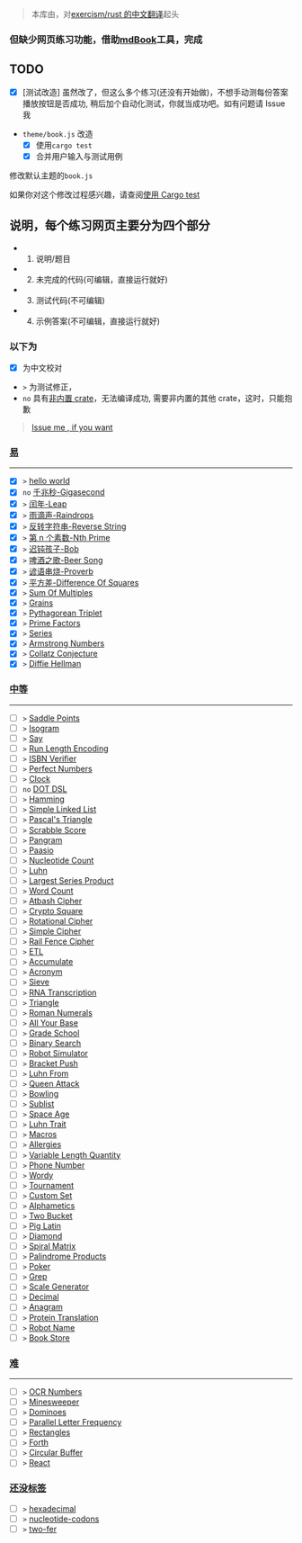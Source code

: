 > 本库由，对[exercism/rust 的中文翻译](https://github.com/chinanf-boy/exercism-rust-zh)起头

### 但缺少网页练习功能，借助[mdBook]工具，完成

[mdbook]: https://github.com/rust-lang-nursery/mdBook

## TODO

- [x] [测试改造] 虽然改了，但这么多个练习(还没有开始做)，不想手动测每份答案播放按钮是否成功,
      稍后加个自动化测试，你就当成功吧。如有问题请 Issue 我
- `theme/book.js` 改造
  - [x] 使用`cargo test`
  - [x] 合并用户输入与测试用例

修改默认主题的`book.js`

如果你对这个修改过程感兴趣，请查阅[使用 Cargo test](./add-test-code.md)

## 说明，每个练习网页主要分为四个部分

- 1. 说明/题目
- 2. 未完成的代码(可编辑，直接运行就好)
- 3. 测试代码(不可编辑)
- 4. 示例答案(不可编辑，直接运行就好)

### 以下为

- [x] 为中文校对
- `>` 为测试修正，
- `no` 具有[非内置 crate](https://github.com/integer32llc/rust-playground/blob/master/compiler/base/Cargo.toml)，无法编译成功, 需要非内置的其他 crate，这时，只能抱歉

> [Issue me , if you want](https://github.com/chinanf-boy/exercism-rust-zh/issues?q=is%3Aissue+is%3Aopen+sort%3Aupdated-desc)

### [易](./low.md)

---

- [x] `>` [hello world](./hello-world/README.zh.md)
- [x] `no` [千兆秒-Gigasecond](./gigasecond/README.zh.md)
- [x] `>` [闰年-Leap](./leap/README.zh.md)
- [x] `>` [雨滴声-Raindrops](./raindrops/README.zh.md)
- [x] `>` [反转字符串-Reverse String](./reverse-string/README.zh.md)
- [x] `>` [第 n 个素数-Nth Prime](./nth-prime/README.zh.md)
- [x] `>` [迟钝孩子-Bob](./bob/README.zh.md)
- [x] `>` [啤酒之歌-Beer Song](./beer-song/README.zh.md)
- [x] `>` [谚语串烧-Proverb](./proverb/README.zh.md)
- [x] `>` [平方差-Difference Of Squares](./difference-of-squares/README.zh.md)
- [x] `>` [Sum Of Multiples](./sum-of-multiples/README.zh.md)
- [x] `>` [Grains](./grains/README.zh.md)
- [x] `>` [Pythagorean Triplet](./pythagorean-triplet/README.zh.md)
- [x] `>` [Prime Factors](./prime-factors/README.zh.md)
- [x] `>` [Series](./series/README.zh.md)
- [x] `>` [Armstrong Numbers](./armstrong-numbers/README.zh.md)
- [x] `>` [Collatz Conjecture](./collatz-conjecture/README.zh.md)
- [x] `>` [Diffie Hellman](./diffie-hellman/README.zh.md)

### [中等](./medium.md)

---

- [ ] `>` [Saddle Points](./saddle-points/README.zh.md)
- [ ] `>` [Isogram](./isogram/README.zh.md)
- [ ] `>` [Say](./say/README.zh.md)
- [ ] `>` [Run Length Encoding](./run-length-encoding/README.zh.md)
- [ ] `>` [ISBN Verifier](./isbn-verifier/README.zh.md)
- [ ] `>` [Perfect Numbers](./perfect-numbers/README.zh.md)
- [ ] `>` [Clock](./clock/README.zh.md)
- [ ] `no` [DOT DSL](./dot-dsl/README.zh.md)
- [ ] `>` [Hamming](./hamming/README.zh.md)
- [ ] `>` [Simple Linked List](./simple-linked-list/README.zh.md)
- [ ] `>` [Pascal's Triangle](./pascals-triangle/README.zh.md)
- [ ] `>` [Scrabble Score](./scrabble-score/README.zh.md)
- [ ] `>` [Pangram](./pangram/README.zh.md)
- [ ] `>` [Paasio](./paasio/README.zh.md)
- [ ] `>` [Nucleotide Count](./nucleotide-count/README.zh.md)
- [ ] `>` [Luhn](./luhn/README.zh.md)
- [ ] `>` [Largest Series Product](./largest-series-product/README.zh.md)
- [ ] `>` [Word Count](./word-count/README.zh.md)
- [ ] `>` [Atbash Cipher](./atbash-cipher/README.zh.md)
- [ ] `>` [Crypto Square](./crypto-square/README.zh.md)
- [ ] `>` [Rotational Cipher](./rotational-cipher/README.zh.md)
- [ ] `>` [Simple Cipher](./simple-cipher/README.zh.md)
- [ ] `>` [Rail Fence Cipher](./rail-fence-cipher/README.zh.md)
- [ ] `>` [ETL](./etl/README.zh.md)
- [ ] `>` [Accumulate](./accumulate/README.zh.md)
- [ ] `>` [Acronym](./acronym/README.zh.md)
- [ ] `>` [Sieve](./sieve/README.zh.md)
- [ ] `>` [RNA Transcription](./rna-transcription/README.zh.md)
- [ ] `>` [Triangle](./triangle/README.zh.md)
- [ ] `>` [Roman Numerals](./roman-numerals/README.zh.md)
- [ ] `>` [All Your Base](./all-your-base/README.zh.md)
- [ ] `>` [Grade School](./grade-school/README.zh.md)
- [ ] `>` [Binary Search](./binary-search/README.zh.md)
- [ ] `>` [Robot Simulator](./robot-simulator/README.zh.md)
- [ ] `>` [Bracket Push](./bracket-push/README.zh.md)
- [ ] `>` [Luhn From](./luhn-from/README.zh.md)
- [ ] `>` [Queen Attack](./queen-attack/README.zh.md)
- [ ] `>` [Bowling](./bowling/README.zh.md)
- [ ] `>` [Sublist](./sublist/README.zh.md)
- [ ] `>` [Space Age](./space-age/README.zh.md)
- [ ] `>` [Luhn Trait](./luhn-trait/README.zh.md)
- [ ] `>` [Macros](./macros/README.zh.md)
- [ ] `>` [Allergies](./allergies/README.zh.md)
- [ ] `>` [Variable Length Quantity](./variable-length-quantity/README.zh.md)
- [ ] `>` [Phone Number](./phone-number/README.zh.md)
- [ ] `>` [Wordy](./wordy/README.zh.md)
- [ ] `>` [Tournament](./tournament/README.zh.md)
- [ ] `>` [Custom Set](./custom-set/README.zh.md)
- [ ] `>` [Alphametics](./alphametics/README.zh.md)
- [ ] `>` [Two Bucket](./two-bucket/README.zh.md)
- [ ] `>` [Pig Latin](./pig-latin/README.zh.md)
- [ ] `>` [Diamond](./diamond/README.zh.md)
- [ ] `>` [Spiral Matrix](./spiral-matrix/README.zh.md)
- [ ] `>` [Palindrome Products](./palindrome-products/README.zh.md)
- [ ] `>` [Poker](./poker/README.zh.md)
- [ ] `>` [Grep](./grep/README.zh.md)
- [ ] `>` [Scale Generator](./scale-generator/README.zh.md)
- [ ] `>` [Decimal](./decimal/README.zh.md)
- [ ] `>` [Anagram](./anagram/README.zh.md)
- [ ] `>` [Protein Translation](./protein-translation/README.zh.md)
- [ ] `>` [Robot Name](./robot-name/README.zh.md)
- [ ] `>` [Book Store](./book-store/README.zh.md)

### [难](./high.md)

---

- [ ] `>` [OCR Numbers](./ocr-numbers/README.zh.md)
- [ ] `>` [Minesweeper](./minesweeper/README.zh.md)
- [ ] `>` [Dominoes](./dominoes/README.zh.md)
- [ ] `>` [Parallel Letter Frequency](./parallel-letter-frequency/README.zh.md)
- [ ] `>` [Rectangles](./rectangles/README.zh.md)
- [ ] `>` [Forth](./forth/README.zh.md)
- [ ] `>` [Circular Buffer](./circular-buffer/README.zh.md)
- [ ] `>` [React](./react/README.zh.md)

### [还没标签](./untag.md)

- [ ] `>` [hexadecimal](./hexadecimal/README.zh.md)
- [ ] `>` [nucleotide-codons](./nucleotide-codons/README.zh.md)
- [ ] `>` [two-fer](./two-fer/README.zh.md)
